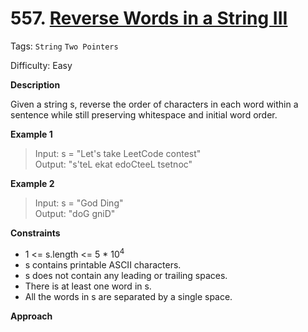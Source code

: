 # 557. [Reverse Words in a String III](https://leetcode.cn/problems/reverse-words-in-a-string-iii/)

Tags: `String` `Two Pointers`

Difficulty: Easy

**Description**

Given a string s, reverse the order of characters in each word within a sentence while still preserving whitespace and initial word order.

**Example 1**

> Input: s = "Let's take LeetCode contest"  
> Output: "s'teL ekat edoCteeL tsetnoc"

**Example 2**

> Input: s = "God Ding"  
> Output: "doG gniD"

**Constraints**

- 1 <= s.length <= 5 \* $10^4$
- s contains printable ASCII characters.
- s does not contain any leading or trailing spaces.
- There is at least one word in s.
- All the words in s are separated by a single space.

**Approach**
